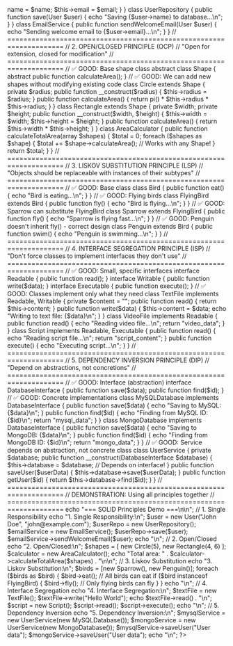 <?php

// ====================================================================
// 1. SINGLE RESPONSIBILITY PRINCIPLE (SRP)
// "A class should have only one reason to change"
// ====================================================================

// ❌ BAD: User class doing too many things
class BadUser {
    public $name;
    public $email;
    
    public function save() {
        // Database logic here - WRONG!
        echo "Saving user to database...\n";
    }
    
    public function sendEmail() {
        // Email logic here - WRONG!
        echo "Sending email to user...\n";
    }
}

// ✅ GOOD: Each class has single responsibility
class User {
    public $name;
    public $email;
    
    public function __construct($name, $email) {
        $this->name = $name;
        $this->email = $email;
    }
}

class UserRepository {
    public function save(User $user) {
        echo "Saving {$user->name} to database...\n";
    }
}

class EmailService {
    public function sendWelcomeEmail(User $user) {
        echo "Sending welcome email to {$user->email}...\n";
    }
}

// ====================================================================
// 2. OPEN/CLOSED PRINCIPLE (OCP)
// "Open for extension, closed for modification"
// ====================================================================

// ✅ GOOD: Base shape class
abstract class Shape {
    abstract public function calculateArea();
}

// ✅ GOOD: We can add new shapes without modifying existing code
class Circle extends Shape {
    private $radius;
    
    public function __construct($radius) {
        $this->radius = $radius;
    }
    
    public function calculateArea() {
        return pi() * $this->radius * $this->radius;
    }
}

class Rectangle extends Shape {
    private $width;
    private $height;
    
    public function __construct($width, $height) {
        $this->width = $width;
        $this->height = $height;
    }
    
    public function calculateArea() {
        return $this->width * $this->height;
    }
}

class AreaCalculator {
    public function calculateTotalArea(array $shapes) {
        $total = 0;
        foreach ($shapes as $shape) {
            $total += $shape->calculateArea(); // Works with any Shape!
        }
        return $total;
    }
}

// ====================================================================
// 3. LISKOV SUBSTITUTION PRINCIPLE (LSP)
// "Objects should be replaceable with instances of their subtypes"
// ====================================================================

// ✅ GOOD: Base class
class Bird {
    public function eat() {
        echo "Bird is eating...\n";
    }
}

// ✅ GOOD: Flying birds
class FlyingBird extends Bird {
    public function fly() {
        echo "Bird is flying...\n";
    }
}

// ✅ GOOD: Sparrow can substitute FlyingBird
class Sparrow extends FlyingBird {
    public function fly() {
        echo "Sparrow is flying fast...\n";
    }
}

// ✅ GOOD: Penguin doesn't inherit fly() - correct design
class Penguin extends Bird {
    public function swim() {
        echo "Penguin is swimming...\n";
    }
}

// ====================================================================
// 4. INTERFACE SEGREGATION PRINCIPLE (ISP)
// "Don't force classes to implement interfaces they don't use"
// ====================================================================

// ✅ GOOD: Small, specific interfaces
interface Readable {
    public function read();
}

interface Writable {
    public function write($data);
}

interface Executable {
    public function execute();
}

// ✅ GOOD: Classes implement only what they need
class TextFile implements Readable, Writable {
    private $content = "";
    
    public function read() {
        return $this->content;
    }
    
    public function write($data) {
        $this->content = $data;
        echo "Writing to text file: {$data}\n";
    }
}

class VideoFile implements Readable {
    public function read() {
        echo "Reading video file...\n";
        return "video_data";
    }
}

class Script implements Readable, Executable {
    public function read() {
        echo "Reading script file...\n";
        return "script_content";
    }
    
    public function execute() {
        echo "Executing script...\n";
    }
}

// ====================================================================
// 5. DEPENDENCY INVERSION PRINCIPLE (DIP)
// "Depend on abstractions, not concretions"
// ====================================================================

// ✅ GOOD: Interface (abstraction)
interface DatabaseInterface {
    public function save($data);
    public function find($id);
}

// ✅ GOOD: Concrete implementations
class MySQLDatabase implements DatabaseInterface {
    public function save($data) {
        echo "Saving to MySQL: {$data}\n";
    }
    
    public function find($id) {
        echo "Finding from MySQL ID: {$id}\n";
        return "mysql_data";
    }
}

class MongoDatabase implements DatabaseInterface {
    public function save($data) {
        echo "Saving to MongoDB: {$data}\n";
    }
    
    public function find($id) {
        echo "Finding from MongoDB ID: {$id}\n";
        return "mongo_data";
    }
}

// ✅ GOOD: Service depends on abstraction, not concrete class
class UserService {
    private $database;
    
    public function __construct(DatabaseInterface $database) {
        $this->database = $database; // Depends on interface!
    }
    
    public function saveUser($userData) {
        $this->database->save($userData);
    }
    
    public function getUser($id) {
        return $this->database->find($id);
    }
}

// ====================================================================
// DEMONSTRATION: Using all principles together
// ====================================================================

echo "=== SOLID Principles Demo ===\n\n";

// 1. Single Responsibility
echo "1. Single Responsibility:\n";
$user = new User("John Doe", "john@example.com");
$userRepo = new UserRepository();
$emailService = new EmailService();

$userRepo->save($user);
$emailService->sendWelcomeEmail($user);
echo "\n";

// 2. Open/Closed
echo "2. Open/Closed:\n";
$shapes = [
    new Circle(5),
    new Rectangle(4, 6)
];
$calculator = new AreaCalculator();
echo "Total area: " . $calculator->calculateTotalArea($shapes) . "\n\n";

// 3. Liskov Substitution
echo "3. Liskov Substitution:\n";
$birds = [new Sparrow(), new Penguin()];
foreach ($birds as $bird) {
    $bird->eat(); // All birds can eat
    if ($bird instanceof FlyingBird) {
        $bird->fly(); // Only flying birds can fly
    }
}
echo "\n";

// 4. Interface Segregation
echo "4. Interface Segregation:\n";
$textFile = new TextFile();
$textFile->write("Hello World");
echo $textFile->read() . "\n";

$script = new Script();
$script->read();
$script->execute();
echo "\n";

// 5. Dependency Inversion
echo "5. Dependency Inversion:\n";
$mysqlService = new UserService(new MySQLDatabase());
$mongoService = new UserService(new MongoDatabase());

$mysqlService->saveUser("User data");
$mongoService->saveUser("User data");
echo "\n";

?>
